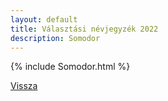```yaml
---
layout: default
title: Választási névjegyzék 2022
description: Somodor
---
```


{% include Somodor.html %}

[Vissza](./)